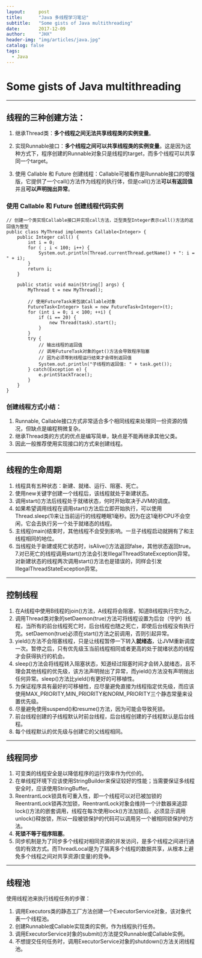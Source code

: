 ```yaml
---
layout:		post
title: 		"Java 多线程学习笔记"
subtitle: 	"Some gists of Java multithreading"
date: 		2017-12-09
author: 	"JHX"
header-img: "img/articles/java.jpg"
catalog: false
tags:
  - Java
---
```


# Some gists of Java multithreading

* * *

## 线程的三种创建方法：
1. 继承Thread类：**多个线程之间无法共享线程类的实例变量**。

2. 实现Runnable接口：**多个线程之间可以共享线程类的实例变量**。这是因为这种方式下，程序创建的Runnable对象只是线程的target，而多个线程可以共享同一个target。

3. 使用 Callable 和 Future 创建线程：Callable可被看作是Runnable接口的增强版，它提供了一个call()方法作为线程的执行体，但是call()方法**可以有返回值**并且**可以声明抛出异常**。

###  使用 Callable 和 Future 创建线程代码实例
```
// 创建一个类实现Callable接口并实现call方法，泛型类型Integer表示call()方法的返回值为整型
public class MyThread implements Callable<Integer> {
	public Integer call() {
		int i = 0;
		for ( ; i < 100; i++) {
			System.out.println(Thread.currentThread.getName() + ": i = " + i);
		}
		return i;
	}
	
	public static void main(String[] args) {
		MyThread t = new MyThread();

		// 使用FutureTask来包装Callable对象
		FutureTask<Integer> task = new FutureTask<Integer>(t);
		for (int i = 0; i < 100; ++i) {
			if (i == 20) {
				new Thread(task).start();
			}
		}
		try {
			// 输出线程的返回值
			// 调用FutureTask对象的get()方法会导致程序阻塞
			// 因为必须等到线程运行结束才会得到返回值
			System.out.println("子线程的返回值: " + task.get());
		} catch(Exception e) {
			e.printStackTrace();
		}
	}
}
```
### 创建线程方式小结：
1. Runnable, Callable接口方式非常适合多个相同线程来处理同一份资源的情况，但缺点是编程稍微复杂。
2. 继承Thread类的方式的优点是编写简单，缺点是不能再继承其他父类。
3. 因此一般推荐使用实现接口的方式来创建线程。

* * *

## 线程的生命周期
1. 线程具有五种状态：新建、就绪、运行、阻塞、死亡。
2. 使用new关键字创建一个线程后，该线程就处于新建状态。
3. 调用start()方法后线程处于就绪状态，何时开始取决于JVM的调度。
4. 如果希望调用线程在调用start()方法后立即开始执行，可以使用Thread.sleep(1)来让当前运行的线程睡眠1毫秒。因为在这1毫秒CPU不会空闲，它会去执行另一个处于就绪态的线程。
5. 主线程(main)结束时，其他线程不会受到影响。一旦子线程启动就拥有了和主线程相同的地位。
6. 当线程处于新建或死亡状态时，isAlive()方法返回false，其他状态返回true。
7.对已死亡的线程调用start()方法会引发IllegalThreadStateException异常。对新建状态的线程两次调用start()方法也是错误的，同样会引发IllegalThreadStateException异常。

* * *

## 控制线程
1. 在A线程中使用B线程的join()方法，A线程将会阻塞，知道B线程执行完为之。
2. 调用Thread类对象的setDaemon(true)方法可将线程设置为后台（守护）线程，当所有的前台线程死亡时，后台线程也随之死亡，即使后台线程没有执行完。setDaemon(true)必须在start()方法之前调用，否则引起异常。
3. yield()方法不会阻塞线程，只是让线程暂停一下转入**就绪态**，让JVM重新调度一次。暂停之后，只有优先级玉当前线程相同或者更高的处于就绪状态的线程才会获得执行的机会。
4. sleep()方法会将线程转入阻塞状态，知道经过阻塞时间才会转入就绪态，且不理会其他线程的优先级，该方法声明抛出了异常，而yield()方法没有声明抛出任何异常。sleep()方法比yield()有更好的可移植性。
5. 为保证程序具有最好的可移植性，应尽量避免直接为线程指定优先级，而应该使用MAX_PRIORITY,MIN_PRIORITY和NORM_PRIORITY三个静态常量来设置优先级。
6. 尽量避免使用suspend()和resume()方法，因为可能会导致死锁。
7. 前台线程创建的子线程默认时前台线程，后台线程创建的子线程默认是后台线程。
8. 每个线程默认的优先级与创建它的父线程相同。

* * *

## 线程同步
1. 可变类的线程安全是以降低程序的运行效率作为代价的。
2. 在单线程环境下应该使用StringBuilder来保证较好的性能；当需要保证多线程安全时，应该使用StringBuffer。
3. ReentrantLock锁具有可重入性，即一个线程可以对已被加锁的ReentrantLock锁再次加锁，ReentrantLock对象会维持一个计数器来追踪lock()方法的嵌套调用，线程在每次使用lock()方法加锁后，必须显示调用unlock()释放锁，所以一段被锁保护的代码可以调用另一个被相同锁保护的方法。
4. **死锁不等于程序阻塞**。
5. 同步机制是为了同步多个线程对相同资源的并发访问，是多个线程之间进行通信的有效方式。而ThreadLocal是为了隔离多个线程的数据共享，从根本上避免多个线程之间对共享资源(变量)的竞争。

* * *

## 线程池
使用线程池来执行线程任务的步骤：
1. 调用Executors类的静态工厂方法创建一个ExecutorService对象，该对象代表一个线程池。
2. 创建Runnable或Callable实现类的实例，作为线程执行任务。
3. 调用ExecutorService对象的submit()方法提交Runnable或Callable实例。
4. 不想提交任何任务时，调用ExecutorService对象的shutdown()方法关闭线程池。

